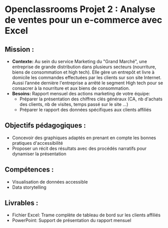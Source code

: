 # Openclassrooms Projet 2 : Analyse de ventes pour un e-commerce avec Excel
## **Mission :**
* **Contexte:** Au sein du service Marketing du "Grand Marché", une entreprise de grande distribution dans plusieurs secteurs (nourriture, biens de consommation et high tech). 
Elle gère un entrepôt et livre à domicile les commandes effectuées par les clients sur son site Internet.
Aussi l’année dernière l'entreprise a arrêté le segment High tech pour se consacrer à la nourriture et aux biens de consommation. 
* **Besoins:** Rapport mensuel des actions marketing de votre équipe:
  * Préparer la présentation des chiffres clés généraux (CA, nb d'achats des clients, nb de visites, temps passé sur le site ...)
  * Préparer le rapport des données spécifiques aux clients affiliés
## **Objectifs pédagogiques :**
* Concevoir des graphiques adaptés en prenant en compte les bonnes pratiques d'accessibilité
* Proposer un récit des résultats avec des procédés narratifs pour dynamiser la présentation

## **Compétences :**
* Visualisation de données accessible
* Data storytelling
## **Livrables :**
* Fichier Excel: Trame complète de tableau de bord sur les clients affiliés
* PowerPoint: Support de présentation du rapport mensuel
  
